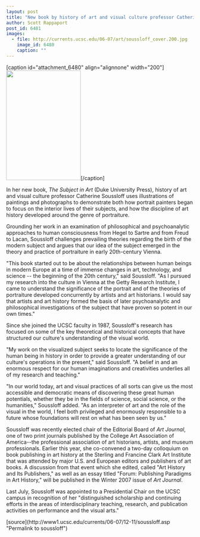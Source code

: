 ```yaml
---
layout: post
title: "New book by history of art and visual culture professor Catherine Soussloff"
author: Scott Rappaport
post_id: 6481
images:
  - file: http://currents.ucsc.edu/06-07/art/soussloff_cover.200.jpg
    image_id: 6480
    caption: ""
---
```


[caption id="attachment_6480" align="alignnone" width="200"]<a href="http://localhost/mysite/wp-content/uploads/2006/12/soussloff_cover.200.jpg"><img class="size-full wp-image-6480" src="http://localhost/mysite/wp-content/uploads/2006/12/soussloff_cover.200.jpg" alt="" width="200" height="295" /></a>[/caption]
<a name="content" id="content"></a>
<p>
  In her new book, <i>The Subject in Art</i> (Duke University Press), history of art and visual culture professor Catherine Soussloff uses illustrations of paintings and photographs to demonstrate both how portrait painters began to focus on the interior lives of their subjects, and how the discipline of art history developed around the genre of portraiture.
</p>
<p>
  Grounding her work in an examination of philosophical and psychoanalytic approaches to human consciousness from Hegel to Sartre and from Freud to Lacan, Soussloff challenges prevailing theories regarding the birth of the modern subject and argues that our idea of the subject emerged in the theory and practice of portraiture in early 20th-century Vienna.
</p>
<p>
  "This book started out to be about the relationships between human beings in modern Europe at a time of immense changes in art, technology, and science -- the beginning of the 20th century," said Soussloff. "As I pursued my research into the culture in Vienna at the Getty Research Institute, I came to understand the significance of the portrait and of the theories of portraiture developed concurrently by artists and art historians. I would say that artists and art history formed the basis of later psychoanalytic and philosophical investigations of the subject that have proven so potent in our own times."
</p>
<p>
  Since she joined the UCSC faculty in 1987, Soussloff's research has focused on some of the key theoretical and historical concepts that have structured our culture's understanding of the visual world.
</p>
<p>
  "My work on the visualized subject seeks to locate the significance of the human being in history in order to provide a greater understanding of our culture's operations in the present," said Soussloff. "A belief in and an enormous respect for our human imaginations and creativities underlies all of my research and teaching."
</p>
<p>
  "In our world today, art and visual practices of all sorts can give us the most accessible and democratic means of discovering these great human potentials, whether they be in the fields of science, social science, or the humanities," Soussloff added. "As an interpreter of art and the role of the visual in the world, I feel both privileged and enormously responsible to a future whose foundations will rest on what has been seen by us."
</p>
<p>
  Soussloff was recently elected chair of the Editorial Board of <i>Art Journal</i>, one of two print journals published by the College Art Association of America--the professional association of art historians, artists, and museum professionals. Earlier this year, she co-convened a two-day colloquium on book publishing in art history at the Sterling and Francine Clark Art Institute that was attended by major U.S. and European editors and publishers of art books. A discussion from that event which she edited, called "Art History and Its Publishers," as well as an essay titled "Forum: Publishing Paradigms in Art History," will be published in the Winter 2007 issue of <i>Art Journal</i>.
</p>
<p>
  Last July, Soussloff was appointed to a Presidential Chair on the UCSC campus in recognition of her "distinguished scholarship and continuing efforts in the areas of interdisciplinary teaching, research, and publication activities on performance and the visual arts."
</p>
[source](http://www1.ucsc.edu/currents/06-07/12-11/soussloff.asp "Permalink to soussloff")
